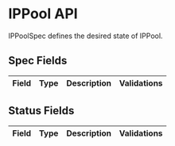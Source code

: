 # IPPool API

IPPoolSpec defines the desired state of IPPool.

## Spec Fields

| Field | Type | Description | Validations |
|:---|---|---|---|
## Status Fields

| Field | Type | Description | Validations |
|:---|---|---|---|
